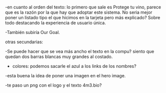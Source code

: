-en cuanto al orden del texto: lo primero que sale es Protege tu vino, parece que es la razón por la que hay que adoptar este sistema. No seria mejor poner un listado tipo el que hicimos en la tarjeta pero más explicado? Sobre todo destacando la experiencia de usuario única. 

-También subiría Our Goal.

otras secundarias:

-Se puede hacer que se vea más ancho el texto en la compu? siento que quedan dos barras blancas muy grandes al costado.

- colores: podemos sacarle el azul a los links de los nombres?

-esta buena la idea de poner una imagen en el hero image.

-te paso un png con el logo y el texto 4m3.bio?